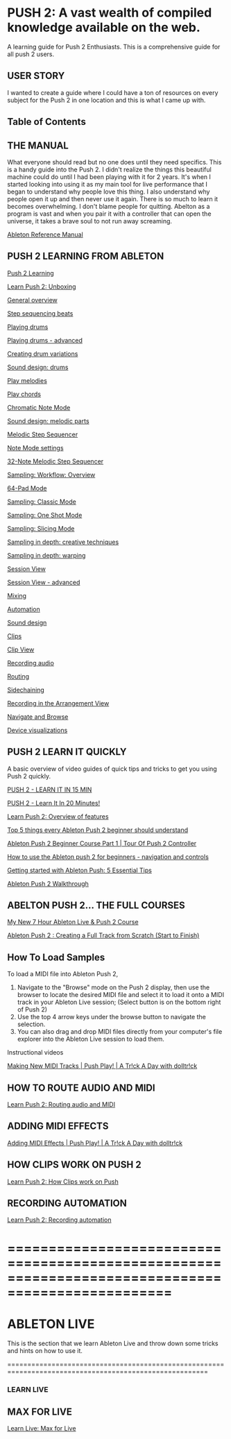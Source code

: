 # PUSH 2: A vast wealth of compiled knowledge available on the web.

A learning guide for Push 2 Enthusiasts. This is a comprehensive guide for all push 2 users.  
## USER STORY

I wanted to create a guide where I could have a ton of resources on every subject for the Push 2 in one location and this is what I came up with.

## Table of Contents


## THE MANUAL

What everyone should read but no one does until they need specifics.  This is a handy guide into the Push 2.  I didn't realize the things this beautiful machine could do until I had been playing with it for 2 years.  It's when I started looking into using it as my main tool for live performance that I began to understand why people love this thing.  I also understand why people open it up and then never use it again.  There is so much to learn it becomes overwhelming.  I don't blame people for quitting.  Abelton as a program is vast and when you pair it with a controller that can open the universe, it takes a brave soul to not run away screaming. 

[Ableton Reference Manual](https://www.ableton.com/en/manual/using-push-2/)

## PUSH 2 LEARNING FROM ABLETON

[Push 2 Learning](https://www.ableton.com/en/help/learn-push-2/)

[Learn Push 2: Unboxing](https://www.youtube.com/watch?v=Lu4Y8hObjCs)

[General overview](https://youtu.be/gSC5zRr4zfw)

[Step sequencing beats](https://youtu.be/RFoI54IICTs)

[Playing drums](https://youtu.be/EwZriyteAlI)

[Playing drums - advanced](https://youtu.be/Eo4rrmgFhXA)

[Creating drum variations](https://youtu.be/1-e99KfTYQA)

[Sound design: drums](https://youtu.be/qg73SCviQKQ)

[Play melodies](https://youtu.be/UqFxK9eoZYE)

[Play chords](https://youtu.be/WdwnkcTjOuQ)

[Chromatic Note Mode](https://youtu.be/2kfGNSN4r3g)

[Sound design: melodic parts](https://youtu.be/sNUftRALnto)

[Melodic Step Sequencer](https://youtu.be/kj03AHwm23M)

[Note Mode settings](https://youtu.be/G4AMycvuDJo)

[32-Note Melodic Step Sequencer](https://youtu.be/GVilj3bChHY)

[Sampling: Workflow: Overview](https://youtu.be/dK-JWFjgNK4)

[64-Pad Mode](https://youtu.be/gUdt3umIvL0)

[Sampling: Classic Mode](https://youtu.be/kn57pE6yu1Y)

[Sampling: One Shot Mode](https://youtu.be/CxLRd_4pXVQ)

[Sampling: Slicing Mode](https://youtu.be/PZxizLQHKUg)

[Sampling in depth: creative techniques](https://youtu.be/dwQVkA-PvUM)

[Sampling in depth: warping](https://youtu.be/2gRyue0MkC0)

[Session View](https://youtu.be/MpAimKnNTIE)

[Session View - advanced](https://youtu.be/70qEVOfWD0E)

[Mixing](https://youtu.be/gKKCwyUjplc)

[Automation](https://youtu.be/DdJabGICtzM)

[Sound design](https://youtu.be/YWTavM26SrM)

[Clips](https://youtu.be/Sf_3HyrlqDo)

[Clip View](https://youtu.be/bXOgrPg944M)

[Recording audio](https://youtu.be/JjQeQgKURWY)

[Routing](https://youtu.be/ODRWqF02PxA)

[Sidechaining](https://youtu.be/XvaOKIMz7_Q)

[Recording in the Arrangement View](https://youtu.be/CK5hQHoFMjI)

[Navigate and Browse](https://youtu.be/PL9FhdhenCU)

[Device visualizations](https://youtu.be/oi9uePsyJdY)

## PUSH 2 LEARN IT QUICKLY

A basic overview of video guides of quick tips and tricks to get you using Push 2 quickly.

[PUSH 2 - LEARN IT IN 15 MIN](https://www.youtube.com/watch?v=I00_RCF8R2c)

[PUSH 2 - Learn It In 20 Minutes!](https://www.youtube.com/watch?v=ZqX03h4qig0)

[Learn Push 2: Overview of features](https://www.youtube.com/watch?v=gSC5zRr4zfw)

[Top 5 things every Ableton Push 2 beginner should understand](https://www.youtube.com/watch?v=Vv5hA226s3I)

[Ableton Push 2 Beginner Course Part 1 | Tour Of Push 2 Controller](https://www.youtube.com/watch?v=J-BIlB8f--Y)

[How to use the Ableton push 2 for beginners - navigation and controls](https://www.youtube.com/watch?v=xPXG4aOoYlk)


[Getting started with Ableton Push: 5 Essential Tips](https://www.youtube.com/watch?v=BMSzQ6x1pto)

[Ableton Push 2 Walkthrough](https://www.youtube.com/watch?v=m1FvVEhATYc)

## ABELTON PUSH 2... THE FULL COURSES

[My New 7 Hour Ableton Live & Push 2 Course](https://www.youtube.com/watch?v=vlp-KFBQ1wo)

[Ableton Push 2 : Creating a Full Track from Scratch (Start to Finish)](https://www.youtube.com/watch?app=desktop&v=aoaQqqwyxdc&t=0s)



## How To Load Samples

To load a MIDI file into Ableton Push 2, 

1. Navigate to the "Browse" mode on the Push 2 display, then use the browser to locate the desired MIDI file and select it to load it onto a MIDI track in your Ableton Live          session; (Select button is on the bottom right of Push 2)
2. Use the top 4 arrow keys under the browse button to navigate the selection.
3. You can also drag and drop MIDI files directly from your computer's file explorer into the Ableton Live session to load them. 

Instructional videos

[Making New MIDI Tracks | Push Play! | A Tr!ck A Day with dolltr!ck](https://www.youtube.com/watch?v=85pWoAuh91U)

## HOW TO ROUTE AUDIO AND MIDI

[Learn Push 2: Routing audio and MIDI](https://www.youtube.com/watch?v=ODRWqF02PxA)

## ADDING MIDI EFFECTS

[Adding MIDI Effects | Push Play! | A Tr!ck A Day with dolltr!ck](https://www.youtube.com/watch?v=-fz3DAdb-F8)

## HOW CLIPS WORK ON PUSH 2

[Learn Push 2: How Clips work on Push](https://www.youtube.com/watch?v=Sf_3HyrlqDo)

##   RECORDING AUTOMATION

[Learn Push 2: Recording automation](https://www.youtube.com/watch?v=DdJabGICtzM)

==================================================================================================
==================================================================================================

# ABLETON LIVE

This is the section that we learn Ableton Live and throw down some tricks and hints on how to use it.

========================================================================================================

### LEARN LIVE



## MAX FOR LIVE

[Learn Live: Max for Live](https://www.youtube.com/watch?v=aGrifWA5gq4&t=13s)

